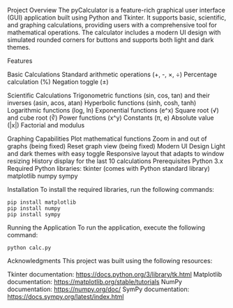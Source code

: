 Project Overview
The pyCalculator is a feature-rich graphical user interface (GUI) application built using Python and Tkinter. It supports basic, scientific, and graphing calculations, providing users with a comprehensive tool for mathematical operations. The calculator includes a modern UI design with simulated rounded corners for buttons and supports both light and dark themes.

Features

Basic Calculations
Standard arithmetic operations (+, -, ×, ÷)
Percentage calculation (%)
Negation toggle (±)

Scientific Calculations
Trigonometric functions (sin, cos, tan) and their inverses (asin, acos, atan)
Hyperbolic functions (sinh, cosh, tanh)
Logarithmic functions (log, ln)
Exponential functions (e^x)
Square root (√) and cube root (∛)
Power functions (x^y)
Constants (π, e)
Absolute value (|x|)
Factorial and modulus

Graphing Capabilities
Plot mathematical functions
Zoom in and out of graphs (being fixed)
Reset graph view (being fixed)
Modern UI Design
Light and dark themes with easy toggle
Responsive layout that adapts to window resizing
History display for the last 10 calculations
Prerequisites
Python 3.x
Required Python libraries:
tkinter (comes with Python standard library)
matplotlib
numpy
sympy

Installation
To install the required libraries, run the following commands:
```
pip install matplotlib
pip install numpy
pip install sympy
```
Running the Application
To run the application, execute the following command:
```
python calc.py
```
Acknowledgments
This project was built using the following resources:

Tkinter documentation: https://docs.python.org/3/library/tk.html
Matplotlib documentation: https://matplotlib.org/stable/tutorials
NumPy documentation: https://numpy.org/doc/
SymPy documentation: https://docs.sympy.org/latest/index.html